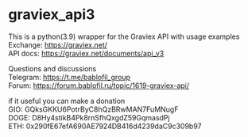 # graviex_api3

This is a python(3.9) wrapper for the Graviex API with usage examples  
Exchange: https://graviex.net/  
API docs: https://graviex.net/documents/api_v3  

Questions and discussions  
Telegram: https://t.me/bablofil_group  
Forum: https://forum.bablofil.ru/topic/1619-graviex-api/  

if it useful you can make a donation  
GIO: GQksGKKU6PotrByC8hQzBRwMAN7FuMNugF  
DOGE: D8Hy4stikB4Pk8rnSfhQxgdZ59GqmasdPj  
ETH: 0x290fE67efA690AE7924DB416d4239daC9c309b97  
